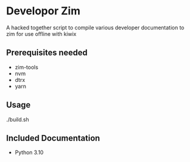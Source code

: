 # Developor Zim
A hacked together script to compile various developer documentation to zim 
for use offline with  kiwix

## Prerequisites needed
* zim-tools
* nvm
* dtrx
* yarn

## Usage
./build.sh

## Included Documentation 
* Python 3.10 

